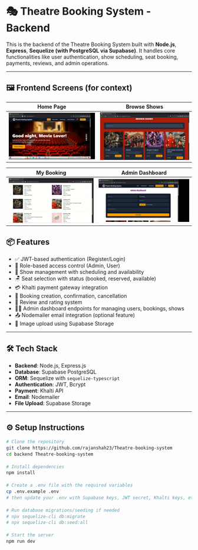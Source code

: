 # 🎭 Theatre Booking System - Backend

This is the backend of the Theatre Booking System built with **Node.js**, **Express**, **Sequelize (with PostgreSQL via Supabase)**. It handles core functionalities like user authentication, show scheduling, seat booking, payments, reviews, and admin operations.

---

## 🖼️ Frontend Screens (for context)

| Home Page | Browse Shows |
|-----------|--------------|
| ![Home](https://raw.githubusercontent.com/rajanshah23/frontend-Theatre-booking-system/main/src/screenshots/Home.png) | ![Browse Show](https://raw.githubusercontent.com/rajanshah23/frontend-Theatre-booking-system/main/src/screenshots/BrowseShow.png) |

| My Booking | Admin Dashboard |
|------------|------------------|
| ![My Booking](https://raw.githubusercontent.com/rajanshah23/frontend-Theatre-booking-system/main/src/screenshots/MyBooking.png) | ![Admin Dashboard](https://raw.githubusercontent.com/rajanshah23/frontend-Theatre-booking-system/main/src/screenshots/AdminDashboaard.png) |


## 📦 Features

- ✅ JWT-based authentication (Register/Login)
- 👤 Role-based access control (Admin, User)
- 🎫 Show management with scheduling and availability
- 🪑 Seat selection with status (booked, reserved, available)
- 💳 Khalti payment gateway integration
- 📃 Booking creation, confirmation, cancellation
- 📝 Review and rating system
- 🧑‍💼 Admin dashboard endpoints for managing users, bookings, shows
- 📤 Nodemailer email integration (optional feature)
- 📂 Image upload using Supabase Storage

---

## 🛠 Tech Stack

- **Backend**: Node.js, Express.js
- **Database**: Supabase PostgreSQL
- **ORM**: Sequelize with `sequelize-typescript`
- **Authentication**: JWT, Bcrypt
- **Payment**: Khalti API
- **Email**: Nodemailer
- **File Upload**: Supabase Storage
---

## ⚙️ Setup Instructions

```bash
# Clone the repository
git clone https://github.com/rajanshah23/Theatre-booking-system
cd backend Theatre-booking-system

# Install dependencies
npm install

# Create a .env file with the required variables
cp .env.example .env
# then update your .env with Supabase keys, JWT secret, Khalti keys, etc.

# Run database migrations/seeding if needed
# npx sequelize-cli db:migrate
# npx sequelize-cli db:seed:all

# Start the server
npm run dev

